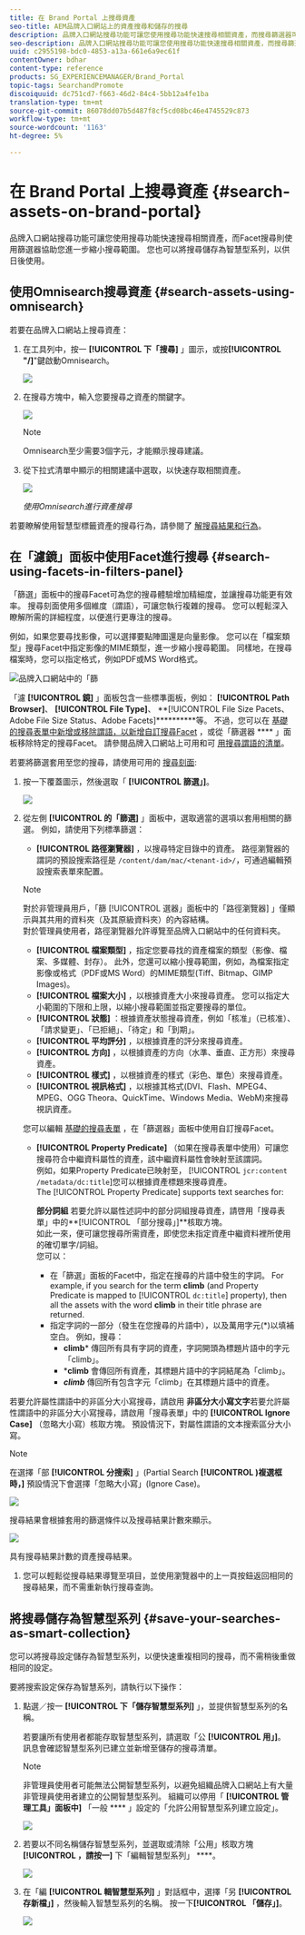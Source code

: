 ```yaml
---
title: 在 Brand Portal 上搜尋資產
seo-title: AEM品牌入口網站上的資產搜尋和儲存的搜尋
description: 品牌入口網站搜尋功能可讓您使用搜尋功能快速搜尋相關資產，而搜尋篩選器可協助您進一步縮小搜尋範圍。 將搜尋儲存為智慧型系列，以備日後使用。
seo-description: 品牌入口網站搜尋功能可讓您使用搜尋功能快速搜尋相關資產，而搜尋篩選器可協助您進一步縮小搜尋範圍。 將搜尋儲存為智慧型系列，以備日後使用。
uuid: c2955198-bdc0-4853-a13a-661e6a9ec61f
contentOwner: bdhar
content-type: reference
products: SG_EXPERIENCEMANAGER/Brand_Portal
topic-tags: SearchandPromote
discoiquuid: dc751cd7-f663-46d2-84c4-5bb12a4fe1ba
translation-type: tm+mt
source-git-commit: 86078dd07b5d487f8cf5cd08bc46e4745529c873
workflow-type: tm+mt
source-wordcount: '1163'
ht-degree: 5%

---
```



# 在 Brand Portal 上搜尋資產 {#search-assets-on-brand-portal}

品牌入口網站搜尋功能可讓您使用搜尋功能快速搜尋相關資產，而Facet搜尋則使用篩選器協助您進一步縮小搜尋範圍。 您也可以將搜尋儲存為智慧型系列，以供日後使用。

## 使用Omnisearch搜尋資產 {#search-assets-using-omnisearch}

若要在品牌入口網站上搜尋資產：

1. 在工具列中，按一 **[!UICONTROL 下「搜尋]** 」圖示，或按&#x200B;**[!UICONTROL &quot;/]**&quot;鍵啟動Omnisearch。

   ![](assets/omnisearchicon-1.png)

1. 在搜尋方塊中，輸入您要搜尋之資產的關鍵字。

   ![](assets/omnisearch.png)

   >[!NOTE]
   >
   >Omnisearch至少需要3個字元，才能顯示搜尋建議。

1. 從下拉式清單中顯示的相關建議中選取，以快速存取相關資產。

   ![](assets/assets-search-result.png)

   *使用Omnisearch進行資產搜尋*

若要瞭解使用智慧型標籤資產的搜尋行為，請參閱了 [解搜尋結果和行為](https://helpx.adobe.com/experience-manager/6-5/assets/using/search-assets.html)。

## 在「濾鏡」面板中使用Facet進行搜尋 {#search-using-facets-in-filters-panel}

「篩選」面板中的搜尋Facet可為您的搜尋體驗增加精細度，並讓搜尋功能更有效率。 搜尋刻面使用多個維度（謂語），可讓您執行複雜的搜尋。 您可以輕鬆深入瞭解所需的詳細程度，以便進行更專注的搜尋。

例如，如果您要尋找影像，可以選擇要點陣圖還是向量影像。 您可以在「檔案類型」搜尋Facet中指定影像的MIME類型，進一步縮小搜尋範圍。 同樣地，在搜尋檔案時，您可以指定格式，例如PDF或MS Word格式。<br />

![品牌入口網站中的「篩](assets/file-type-search.png "選器」面板品牌入口網站中的「篩選器」面板")

「濾 **[!UICONTROL 鏡]** 」面板包含一些標準面板，例如： **[!UICONTROL Path Browser]**、 **[!UICONTROL File Type]**、 **[!UICONTROL File Size Pacets、Adobe File Size Status、Adobe Facets]**********&#x200B;等。 不過，您可以在 [基礎的搜尋表單中新增或移除謂語，以新增自訂搜尋Facet](../using/brand-portal-search-facets.md) ，或從「篩選器 **** 」面板移除特定的搜尋Facet。 請參閱品牌入口網站上可用和可 [用搜尋謂語的清單](../using/brand-portal-search-facets.md#list-of-search-predicates)。

若要將篩選套用至您的搜尋，請使用可用的 [搜尋刻面](../using/brand-portal-search-facets.md):

1. 按一下覆蓋圖示，然後選取「 **[!UICONTROL 篩選」]**。

   ![](assets/selectorrail.png)

1. 從左側 **[!UICONTROL 的「篩選]** 」面板中，選取適當的選項以套用相關的篩選。
例如，請使用下列標準篩選：

   * **[!UICONTROL 路徑瀏覽器]** ，以搜尋特定目錄中的資產。 路徑瀏覽器的謂詞的預設搜索路徑是 `/content/dam/mac/<tenant-id>/`，可通過編輯預設搜索表單來配置。
   >[!NOTE]
   >
   >對於非管理員用戶，「篩 [!UICONTROL 選器」面板中的「路徑瀏覽器] 」僅顯示與其共用的資料夾（及其原級資料夾）的內容結構。\
   >對於管理員使用者，路徑瀏覽器允許導覽至品牌入口網站中的任何資料夾。

   * **[!UICONTROL 檔案類型]** ，指定您要尋找的資產檔案的類型（影像、檔案、多媒體、封存）。 此外，您還可以縮小搜尋範圍，例如，為檔案指定影像或格式（PDF或MS Word）的MIME類型(Tiff、Bitmap、GIMP Images)。
   * **[!UICONTROL 檔案大小]** ，以根據資產大小來搜尋資產。 您可以指定大小範圍的下限和上限，以縮小搜尋範圍並指定要搜尋的單位。
   * **[!UICONTROL 狀態]** ：根據資產狀態搜尋資產，例如「核准」（已核准）、「請求變更」、「已拒絕」、「待定」和「到期」。
   * **[!UICONTROL 平均評分]** ，以根據資產的評分來搜尋資產。
   * **[!UICONTROL 方向]** ，以根據資產的方向（水準、垂直、正方形）來搜尋資產。
   * **[!UICONTROL 樣式]** ，以根據資產的樣式（彩色、單色）來搜尋資產。
   * **[!UICONTROL 視訊格式]** ，以根據其格式(DVI、Flash、MPEG4、MPEG、OGG Theora、QuickTime、Windows Media、WebM)來搜尋視訊資產。

   您可以編輯 [基礎的搜尋表單](../using/brand-portal-search-facets.md) ，在「篩選器」面板中使用自訂搜尋Facet。

   * **[!UICONTROL Property Predicate]** （如果在搜尋表單中使用）可讓您搜尋符合中繼資料屬性的資產，該中繼資料屬性會映射至該謂詞。\
      例如，如果Property Predicate已映射至， [!UICONTROL `jcr:content /metadata/dc:title`]您可以根據資產標題來搜尋資產。\
      The [!UICONTROL Property Predicate] supports text searches for:

      **部分詞組**
若要允許以屬性述詞中的部分詞組搜尋資產，請啓用「搜尋表單」中的**[!UICONTROL 「部分搜尋」]**&#x200B;核取方塊。\
      如此一來，便可讓您搜尋所需資產，即使您未指定資產中繼資料裡所使用的確切單字/詞組。\
      您可以：
      * 在「篩選」面板的Facet中，指定在搜尋的片語中發生的字詞。 For example, if you search for the term **climb** (and Property Predicate is mapped to [!UICONTROL `dc:title`] property), then all the assets with the word **climb** in their title phrase are returned.
      * 指定字詞的一部分（發生在您搜尋的片語中），以及萬用字元(*)以填補空白。
例如，搜尋：
         * **climb*** 傳回所有具有字詞的資產，字詞開頭為標題片語中的字元「climb」。
         * ***climb** 會傳回所有資產，其標題片語中的字詞結尾為「climb」。
         * ***climb*** 傳回所有包含字元「climb」在其標題片語中的資產。

若要允許屬性謂語中的非區分大小寫搜尋，請啟用       **非區分大小寫文字**&#x200B;若要允許屬性謂語中的非區分大小寫搜尋，請啟用「搜尋表單」中的 **[!UICONTROL Ignore Case]** （忽略大小寫）核取方塊。 預設情況下，對屬性謂語的文本搜索區分大小寫。
   >[!NOTE]
   >
   >在選擇「部 **[!UICONTROL 分搜索]** 」(Partial Search **[!UICONTROL )複選框時，]** 預設情況下會選擇「忽略大小寫」(Ignore Case)。

   ![](assets/wildcard-prop-1.png)

   搜尋結果會根據套用的篩選條件以及搜尋結果計數來顯示。

   ![](assets/omnisearch-with-filters.png)

   具有搜尋結果計數的資產搜尋結果。

1. 您可以輕鬆從搜尋結果導覽至項目，並使用瀏覽器中的上一頁按鈕返回相同的搜尋結果，而不需重新執行搜尋查詢。

## 將搜尋儲存為智慧型系列 {#save-your-searches-as-smart-collection}

您可以將搜尋設定儲存為智慧型系列，以便快速重複相同的搜尋，而不需稍後重做相同的設定。

要將搜索設定保存為智慧系列，請執行以下操作：

1. 點選／按一 **[!UICONTROL 下「儲存智慧型系列]** 」，並提供智慧型系列的名稱。

   若要讓所有使用者都能存取智慧型系列，請選取「公 **[!UICONTROL 用」]**。 訊息會確認智慧型系列已建立並新增至儲存的搜尋清單。

   >[!NOTE]
   >
   >非管理員使用者可能無法公開智慧型系列，以避免組織品牌入口網站上有大量非管理員使用者建立的公開智慧型系列。 組織可以停用「 **[!UICONTROL 管理工具」面板中]** 「一般 **** 」設定的「允許公用智慧型系列建立設定」。

   ![](assets/save_smartcollectionui.png)

1. 若要以不同名稱儲存智慧型系列，並選取或清除「公用」核取方塊 **[!UICONTROL ，請按一]** 下「編輯智慧型系列」 ****。

   ![](assets/edit_smartcollection.png)

1. 在「編 **[!UICONTROL 輯智慧型系列]** 」對話框中，選擇「另 **[!UICONTROL 存新檔」]** ，然後輸入智慧型系列的名稱。 按一下&#x200B;**[!UICONTROL 「儲存」]**。

   ![](assets/saveas_smartsearch.png)
